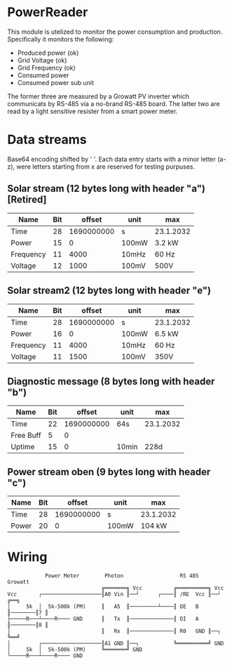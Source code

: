 # PowerReader
This module is utelized to monitor the power consumption and production. Specifically it monitors the following:
- Produced power (ok)
- Grid Voltage (ok)
- Grid Frequency (ok)
- Consumed power
- Consumed power sub unit

The former three are measured by a Growatt PV inverter which communicats by RS-485 via a no-brand RS-485 board. The latter two are read by a light sensitive resister from a smart power meter.

# Data streams
Base64 encoding shifted by ' '. Each data entry starts with a minor letter (a-z), were letters starting from x are reserved for testing purpuses.

## Solar stream (12 bytes long with header "a") [Retired]
| Name      | Bit | offset     | unit  | max       |
| --------- | --- | ---------- | ----- | --------- |
| Time      | 28  | 1690000000 | s     | 23.1.2032 |
| Power     | 15  | 0          | 100mW | 3.2 kW    |
| Frequency | 11  | 4000       | 10mHz | 60 Hz     |
| Voltage   | 12  | 1000       | 100mV | 500V      |

## Solar stream2 (12 bytes long with header "e")
| Name      | Bit | offset     | unit  | max       |
| --------- | --- | ---------- | ----- | --------- |
| Time      | 28  | 1690000000 | s     | 23.1.2032 |
| Power     | 16  | 0          | 100mW | 6.5 kW    |
| Frequency | 11  | 4000       | 10mHz | 60 Hz     |
| Voltage   | 11  | 1500       | 100mV | 350V      |

## Diagnostic message (8 bytes long with header "b")
| Name      | Bit | offset     | unit  | max       |
| --------- | --- | ---------- | ----- | --------- |
| Time      | 22  | 1690000000 | 64s   | 23.1.2032 |
| Free Buff | 5   | 0          |       |           |
| Uptime    | 15  | 0          | 10min | 228d      |

## Power stream oben (9 bytes long with header "c")
| Name      | Bit | offset     | unit  | max       |
| --------- | --- | ---------- | ----- | --------- |
| Time      | 28  | 1690000000 | s     | 23.1.2032 |
| Power     | 20  | 0          | 100mW | 104 kW    |





# Wiring
```
            Power Meter        Photon                  RS 485            Growatt
                              ╔═══════╗ Vcc          ╔══════════╗ Vcc
Vcc       ┌───────────────────║A0 Vin ║──┘      ┌────║ /RE  Vcc ║──┘     ╔══╗
│     5k  │  5k-500k (PM)     ║   A5  ║─────────┴────║ DE   B   ║────────║7 ║
├─────R───┴────R──── GND      ║   Tx  ║──────────────║ DI   A   ║────────║8 ║
│                             ║   Rx  ║──────────────║ R0   GND ║──┐     ╚══╝
│         ┌───────────────────║A1 GND ║──┐           ╚══════════╝ GND
│     5k  │  5k-500k (PM)     ╚═══════╝ GND
└─────R───┴────R──── GND
```
